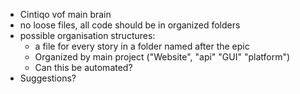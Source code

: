- Cintiqo vof main brain
- no loose files, all code should be in organized folders
- possible organisation structures:
  - a file for every story in a folder named after the epic
  - Organized by main project ("Website", "api" "GUI" "platform")
  - Can this be automated?
- Suggestions?
